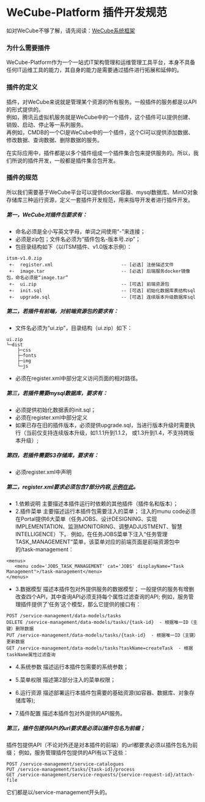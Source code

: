 # WeCube-Platform 插件开发规范

如对WeCube不够了解，请先阅读：[WeCube系统框架](https://blog.csdn.net/weixin_41547131/article/details/100620479)

### 为什么需要插件
WeCube-Platform作为一个一站式IT架构管理和运维管理工具平台，本身不具备任何IT运维工具的能力，其自身的能力是需要通过插件进行拓展和延伸的。

### 插件的定义
插件，对WeCube来说就是管理某个资源的所有服务。一般插件的服务都是以API的形式提供的。     
例如，腾讯云虚拟机服务就是WeCube中的一个插件，这个插件可以提供创建、销毁、启动、停止等一系列服务。     
再例如，CMDB的一个CI是WeCube中的一个插件，这个CI可以提供添加数据、修改数据、查询数据、删除数据的服务。

在实际应用中，插件都是以多个插件组成一个插件集合包来提供服务的。所以，我们所说的插件开发，一般都是插件集合包开发。

### 插件的规范
所以我们需要基于WeCube平台可以提供docker容器、mysql数据库、MinIO对象存储库三种运行资源，定义一套插件开发规范，用来指导开发者进行插件开发。

##### 第一，WeCube对插件包要求有：
 - 命名必须是全小写英文字母，单词之间使用“-”来连接；
 - 必须是zip包；文件名必须为“插件包名-版本号.zip”；
 - 包目录结构如下（以ITSM插件、v1.0版本示例）：
```
itsm-v1.0.zip 
 +-  register.xml                         -- [必选] 注册描述文件
 +-  image.tar                            -- [必选] 后端服务docker镜像包，命名必须是“image.tar”
 +-  ui.zip                               -- [可选] 前端资源包
 +-  init.sql                             -- [可选] 初始化数据库表结构sql
 +-  upgrade.sql                          -- [可选] 连续版本升级数据库sql
```

##### 第二，若插件有前端，对前端资源包的要求有：
 - 文件名必须为“ui.zip”，目录结构（ui.zip）如下：
```
ui.zip
└─dist
    ├─css
    ├─fonts
    ├─img
    └─js
```
 - 必须在register.xml中<menus>部分定义访问页面的相对路径。
 
##### 第三，若插件需要mysql数据库，要求有：
 - 必须提供初始化数据表的init.sql；
 - 必须在register.xml中<resourceDepedencies>部分定义<mysql>
 - 如果已存在旧的插件版本，必须提供upgrade.sql，当进行版本升级时需要执行（当前仅支持连续版本升级，如1.1.1升到1.1.2， 或1.3升到1.4，不支持跨版本升级）;
 
##### 第四，若插件需要S3存储库，要求有：
 - 必须register.xml中声明

##### 第二，register.xml要求必须包含7部分内容,[示例在此](https://github.com/WeBankPartners/wecube-platform/blob/420_plugin_dev_standard/wecube-wiki/docs/developer/wecube_developer_package_XML_guide.md)。
 - 1.依赖说明
 主要描述本插件运行时依赖的其他插件（插件名和版本）；
 - 2.插件菜单
 主要描述运行本插件包需要注入的菜单；
 注入的munu code必须在Portal提供6大菜单（任务JOBS、设计DESIGNING、实现IMPLEMENTATION、监测MONITORING、调整ADJUSTMENT、智慧INTELLIGENCE）下。
 例如，在任务JOBS菜单下注入“任务管理TASK_MANAGEMENT”菜单，该菜单对应的前端页面是前端资源包中的/task-management：
 ```
<menus>
    <menu code='JOBS_TASK_MANAGEMENT' cat='JOBS' displayName="Task Management">/task-management</menu>
</menus>
 ```
 
 - 3.数据模型
 描述本插件包对外提供服务的数据模型；
 一般提供的服务有增删改查四个API，其中查询API必须支持每个属性过滤查询的API;
 例如，服务管理插件提供了‘任务’这个模型，那么它提供的接口有：
```
POST /service-management/data-models/tasks
DELETE /service-management/data-models/tasks/{task-id}  - 根据唯一ID（主键）删除数据
PUT /service-management/data-models/tasks/{task-id}  - 根据唯一ID（主键）更新数据
GET /service-management/data-models/tasks?taskName=createTask  - 根据taskName属性过滤查询
```
 
 - 4.系统参数
 描述运行本插件包需要的系统参数；
 
 - 5.菜单权限
 描述第2部分注入的菜单权限；
 - 6.运行资源
 描述部署运行本插件包需要的基础资源(如容器、数据库、对象存储库等);
 - 7.插件配置
 描述本插件包对外提供的API服务。

##### 第三，插件包提供API的url要求是必须以插件包名为前缀；
插件包提供API（不论对外还是对本插件的前端）的url都要求必须以插件包名为前缀；
例如，服务管理插件包提供的API有以下这些：
```
POST /service-management/service-catalogues
PUT /service-management/tasks/{task-id}/process
GET /service-management/service-requests/{service-request-id}/attach-file
```
它们都是以/service-management开头的。
